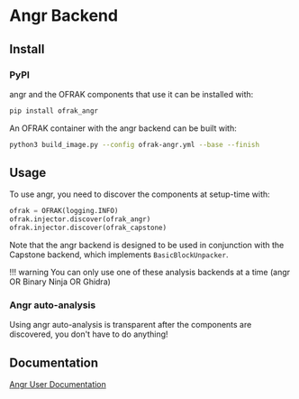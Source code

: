 # Angr Backend

## Install

### PyPI

angr and the OFRAK components that use it can be installed with:

```bash
pip install ofrak_angr
```

An OFRAK container with the angr backend can be built with:
```bash
python3 build_image.py --config ofrak-angr.yml --base --finish
```

## Usage

To use angr, you need to discover the components at setup-time with:

```python
ofrak = OFRAK(logging.INFO)
ofrak.injector.discover(ofrak_angr)
ofrak.injector.discover(ofrak_capstone)
```

Note that the angr backend is designed to be used in conjunction with the Capstone backend, which implements `BasicBlockUnpacker`.

!!! warning
    You can only use one of these analysis backends at a time (angr OR Binary Ninja OR Ghidra)

### Angr auto-analysis

Using angr auto-analysis is transparent after the components are discovered, you don't 
have to do anything!

## Documentation

[Angr User Documentation](https://docs.angr.io/)
